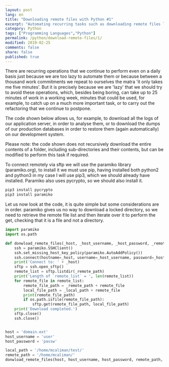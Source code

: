 ```yaml
---
layout: post
lang: en
title: "Downloading remote files with Python #1"
excerpt: "Automating recurring tasks such as downloading remote files locally"
category: Python
tags: ["Programming Languages","Python"]
permalink: /python/download-remote-files/1/
modified: 2019-02-25
comments: false
share: false
published: true
---
```


There are recurring operations that we continue to perform even on a daily basis just because we are too lazy to automate them or because between a thousand work commitments we repeat to ourselves the matra 'it only takes me five minutes'. But it is precisely because we are 'lazy' that we should try to avoid these operations, which, besides being boring, can take up to 25 minutes of work in a working week, minutes that could be used, for example, to catch up on a much more important task, or to carry out the refactoring that we continue to postpone.

The code shown below allows us, for example, to download all the logs of our application server, in order to analyse them, or to download the dumps of our production databases in order to restore them (again automatically) on our development system.

Please note: the code shown does not recursively download the entire contents of a folder, including sub-directories and their contents, but can be modified to perform this task if required.

To connect remotely via sftp we will use the paramiko library (paramiko.org), to install it we must use pip, having installed both python2 and python3 in my case I will use pip3, which we should already have installed. Paramiko also uses pycrypto, so we should also install it.

```bash
pip3 install pycrypto
pip3 install paramiko
```

Let us now look at the code, it is quite simple but some considerations are in order. 
paramiko gives us no way to download a locked directory, so we need to retrieve
the remote file list and then iterate over it to perform the get, checking that it is a file and not a directory.

```python
import paramiko
import os.path

def donwload_remote_files(_host, _host_username, _host_password, _remote_path, _local_path):
    ssh = paramiko.SSHClient()
    ssh.set_missing_host_key_policy(paramiko.AutoAddPolicy())
    ssh.connect(hostname=_host, username=_host_username, password=_host_password)
    print('Connect to: ' + _host)
    sftp = ssh.open_sftp()
    remote_list = sftp.listdir(_remote_path)
    print('Length of `remote_list` = ', len(remote_list))
    for remote_file in remote_list:
        remote_file_path = _remote_path + remote_file
        local_file_path = _local_path + remote_file
        print(remote_file_path)
        if os.path.isfile(remote_file_path):
            sftp.get(remote_file_path, local_file_path)
    print('Download completed.')
    sftp.close()
    ssh.close()


host = 'domain.ext'
host_username = 'user'
host_password = 'passw'

local_path = '/home/mcaliman/test/'
remote_path = '/home/mcaliman/'
donwload_remote_files(host, host_username, host_password, remote_path, local_path)
```

